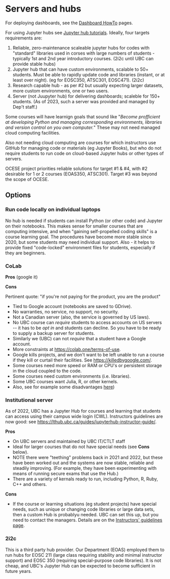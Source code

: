 # Servers and hubs

For deploying dashboards, see the [Dashboard HowTo](dashboards-howto.md) pages.

For using Jupyter hubs see [Jupyter hub tutorials](https://eoas-ubc.github.io/tut-jhubs.html). Ideally, four targets requirements are:

1. Reliable, zero-maintenance scaleable jupyter hubs for codes with "standard" libraries used in corses with large numbers of students - typically 1st and 2nd year introductory courses. (2i2c until UBC can provide stable hubs)
2. Jupyter hub that can have custom environments, scalable to 50+ students. Must be able to rapidly update code and libraries (instant, or at least over night). (eg for EOSC350, ATSC301, EOSC471). (2i2c)
3. Research capable hub - as per #2 but usually expecting larger datasets, more custom environments, one or two users.
4. Server (not Juupyter hub) for delivering dashboards; scaleble for 150+ students. (As of 2023, such a server was provided and managed by Dep't staff.)

Some courses will have learnign goals that sound like "_Become profficient at developing Python and managing corresponding environments, libraries and version control on you own computer._" These may not need managed cloud computing facilities.

Also not needing cloud computing are courses for which instructors use GitHub for managing code or materials (eg Jupyter Books), but who do not require students to run code on cloud-based Jupyter hubs or other types of servers.

OCESE project priorities reliable solutions for target #1 & #4, with #2 desirable for 1 or 2 courses (EOAS350, ATSC301). Target #3 was beyond the scope of OCESE.

## Options

### Run code locally on individual laptops

No hub is needed if students can install Python (or other code) and Jupyter on their notebooks. This makes sense for smaller courses that are computing intensive, and when "gaining self-propelled coding skills" is a course learning goal. The procedures have become more stable since 2020, but some students may need individual support. Also - it helps to provide fixed "code-locked" environment files for students, especially if they are beginners.

### CoLab

**Pros** (google it)

**Cons**

Pertinent quote:  "if you're not paying for the product, you are the product"

* Tied to Google account (notebooks are saved to GDrive).
* No warranties, no service, no support, no security.
* Not a Canadian server (also, the service is governed by US laws).
* No UBC course can *require* students to access accounts on US servers -- it has to be *opt in* and students can decline.  So you have to be ready to supply a backup server for students.
* Similarly we (UBC) can not *require* that a student have a Google account.
* More constraints at https://colab.one/terms-of-use.
* Google kills projects, and we don't want to be left unable to run a course if they kill or curtail their facilities. See https://killedbygoogle.com/.
* Some courses need more speed or RAM or CPU's or persistent storage in the cloud coupled to the code.
* Some courses need custom environments (i.e. libraries).
* Some UBC courses want Julia, R, or other kernels.
* Also, see for example some disadvantages [here](https://www.quora.com/What-are-some-of-the-disadvantages-of-using-Google-Colab))

### Institutional server

As of 2022, UBC has a Jupyter Hub for courses and learning that students can access using their campus wide login (CWL). Instructors guidelines are now good: see https://lthub.ubc.ca/guides/jupyterhub-instructor-guide/.

**Pros**

- On UBC servers and maintained by UBC IT/CTLT staff
- Ideal for larger courses that do not have special needs (see **Cons** below).
- NOTE there were "teething" problems back in 2021 and 2022, but these have been worked out and the systems are now stable, reliable and steadily improving. (For example, they have been experimenting with means of running secure exams that use the Hub.)
- There are a variety of kernals ready to run, including Python, R, Ruby, C++ and others.

**Cons**

- If the course or learning situations (eg student projects) have special needs, such as unique or changing code libraries or large data sets, then a custom Hub is probablyu needed. UBC can set this up, but you need to contact the managers. Details are on the [Instructors' guidelines page](https://lthub.ubc.ca/guides/jupyterhub-instructor-guide/).

### 2i2c

This is a third party hub provider. Our Department (EOAS) employed them to run hubs for EOSC 211 (large class requiring stability and minimal instructor support) and EOSC 350 (requiring special-purpose code libraries). It is not cheap, and UBC's Jupyter Hub can be expected to become sufficient in future years.